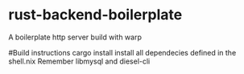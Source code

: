 # rust-backend-boilerplate
A boilerplate http server build with warp

#Build instructions
cargo install
install all dependecies defined in the shell.nix
Remember libmysql and diesel-cli
